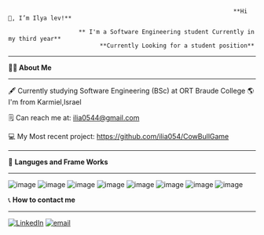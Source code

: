                                                                     **Hi 👋, I’m Ilya lev!**
  
						** I'm a Software Engineering student Currently in my third year**
							  **Currently Looking for a student position**
_________________________________________________________________________________________________________________________________________________________________________
						

 **👨‍🎓 About Me**
 ________________________________________________________________________________________________________________________________________________________________________
 🖋 Currently studying Software Engineering (BSc) at ORT Braude College
 🌎 I'm from Karmiel,Israel
 
 🗒 Can reach me at: ilia0544@gmail.com
 
 💻 My Most recent project: https://github.com/ilia054/CowBullGame
 ________________________________________________________________________________________________________________________________________________________________________

🤖 **Languges and Frame Works**
_________________________________________________________________________________________________________________________________________________________________________
![image](https://user-images.githubusercontent.com/88554020/159458026-e7c9871c-b7f7-438d-9ceb-0581c985ad08.png) 
![image](https://user-images.githubusercontent.com/88554020/159457916-d03ffafa-a9d4-4d68-aa13-56c9b29e175f.png)
![image](https://user-images.githubusercontent.com/88554020/159457948-a2247dd0-56eb-4f59-b342-5ed31e22a547.png)
![image](https://user-images.githubusercontent.com/88554020/159461481-7dfed4b8-87ce-47b0-89dd-8c2f74eb9aba.png)
![image](https://user-images.githubusercontent.com/88554020/159462476-5956ed76-2757-4c35-97f9-40371e26e79d.png)
![image](https://user-images.githubusercontent.com/88554020/159457981-86d409c0-5402-43f5-a6f5-5d3206e332cc.png)
![image](https://user-images.githubusercontent.com/88554020/159457994-5e2f3cf8-4c23-4825-a519-46ab8877260f.png)
![image](https://user-images.githubusercontent.com/88554020/159458013-7de4623e-e54c-41e6-bb95-bbd8b1088069.png)

📞 **How to contact me**
_________________________________________________________________________________________________________________________________________________________________________
[![LinkedIn](https://user-images.githubusercontent.com/88554020/159462687-4280e286-c1ca-43f9-ab61-a2d82913d9c5.png )](https://www.linkedin.com/in/ilya-lev-620ab5206/)
[![email](https://user-images.githubusercontent.com/88554020/159463281-1bb5698a-b8a3-4d22-831c-7635520a99c0.png)](ilia0544@gmail.com)



 
 
